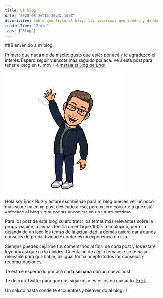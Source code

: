 ```yaml
---
title: El blog
date: "2020-08-26T15:30:32.169Z"
description: Sobre que trata el blog, las tematicas que tendra y donde dejar tus comentarios.
readingTime: "2 min"
tags: ["Blog"]
---
```



##Bienvenido a mi blog.

Primero que nada me da mucho gusto que estés por acá y te agradezco el interés. Espero seguir viéndote más seguido por acá. 
Ve a este post para tener el blog en tu movil -> [Instala el Blog de Erick](/Añadir-blog/)

![Profile greet](./profile-greet.png)

Hola soy Erick Ruiz y estaré escribiendo para mi blog puedes ver un poco más sobre mí en un post dedicado a eso, pero quiero contarte a que está enfocado el blog y que podrás encontrar en un futuro próximo.

Para los post de este blog quiero tratar los temas más relevantes sobre la programación, a demás tendrá un enfoque 100% tecnologico, pero no dejando de un lado los temas de la actualidad, a demás quiero dar algunos consejos de productividad y contarles mi experiencia en ello.

Siempre puedes dejarme tus comentarios al final de cada post y los estaré leyendo así que no lo olvides. Cuéntame de algún tema que se te haga relevante para que hable, de igual forma acepto todos los consejos y recomendaciones.

Te estaré esperando por acá cada **semana** con un nuevo post. 

Te dejo mi Twitter para que nos sigamos y estemos en contacto. [Erick]([https://twitter.com/ErickRV19](https://twitter.com/ErickRV19))

Un saludo hasta donde te encuentres y bienvenido al blog .!!
